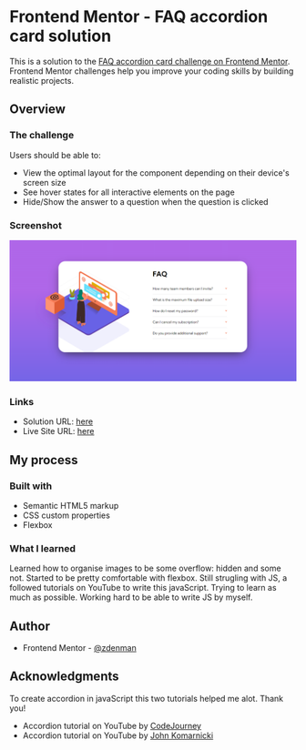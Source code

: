 # Frontend Mentor - FAQ accordion card solution

This is a solution to the [FAQ accordion card challenge on Frontend Mentor](https://www.frontendmentor.io/challenges/faq-accordion-card-XlyjD0Oam). Frontend Mentor challenges help you improve your coding skills by building realistic projects. 

## Overview

### The challenge

Users should be able to:

- View the optimal layout for the component depending on their device's screen size
- See hover states for all interactive elements on the page
- Hide/Show the answer to a question when the question is clicked

### Screenshot

![](./screenshot.jpg)

### Links

- Solution URL: [here](https://github.com/zdenman/FAQ-accordion-card)
- Live Site URL: [here](https://faq-accordion-card-red-sigma.vercel.app/)

## My process

### Built with

- Semantic HTML5 markup
- CSS custom properties
- Flexbox

### What I learned

Learned how to organise images to be some overflow: hidden and some not. Started to be pretty comfortable with flexbox. Still strugling with JS, a followed tutorials on YouTube to write this javaScript. Trying to learn as much as possible. Working hard to be able to write JS by myself.

## Author

- Frontend Mentor - [@zdenman](https://www.frontendmentor.io/profile/zdenman)

## Acknowledgments

To create accordion in javaScript this two tutorials helped me alot. Thank you!
- Accordion tutorial on YouTube by [CodeJourney](https://www.youtube.com/watch?v=dr8Emho-kYo&t=1206s&ab_channel=CodingJourney)
- Accordion tutorial on YouTube by [John Komarnicki](https://www.youtube.com/watch?v=nMbtxsNwu1A&ab_channel=JohnKomarnicki)


